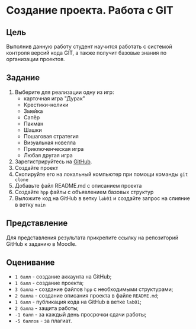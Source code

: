 # Создание проекта. Работа с GIT

## Цель

Выполнив данную работу студент научится работать с системой контроля версий кода GIT, а также получит базовые знания по организации проектов.

## Задание

1. Выберите для реализации одну из игр:
   - карточная игра "Дурак"
   - Крестики-нолики
   - Змейка
   - Сапёр
   - Пакман
   - Шашки
   - Пошаговая стратегия
   - Визуальная новелла
   - Приключенческая игра
   - Любая другая игра
2. Зарегистрируйтесь на [GitHub](https://github.com/).
3. Создайте проект
4. Скопируйте его на локальный компьютер при помощи команды `git clone`
5. Добавьте файл README.md с описанием проекта
6. Создайте `hpp` файлы с объявлением базовых структур
7. Выложите код на GitHub в ветку `lab01` и создайте запрос на слияние в ветку `main`

## Представление

Для представления результата прикрепите ссылку на репозиторий GitHub к заданию в Moodle.

## Оценивание

- `1 балл` - создание аккаунта на GitHub;
- `1 балл` - создание проекта;
- `3 балла` - создание файлов `hpp` с необходимыми структурами;
- `2 балла` - создание описания проекта в файле `README.md`;
- `1 балл` - публикация кода на GitHub в ветке `lab01`;
- `2 балла` - защита работы;
- `-1 балл` - за каждый день просрочки сдачи работы;
- `-5 баллов` - за плагиат.
